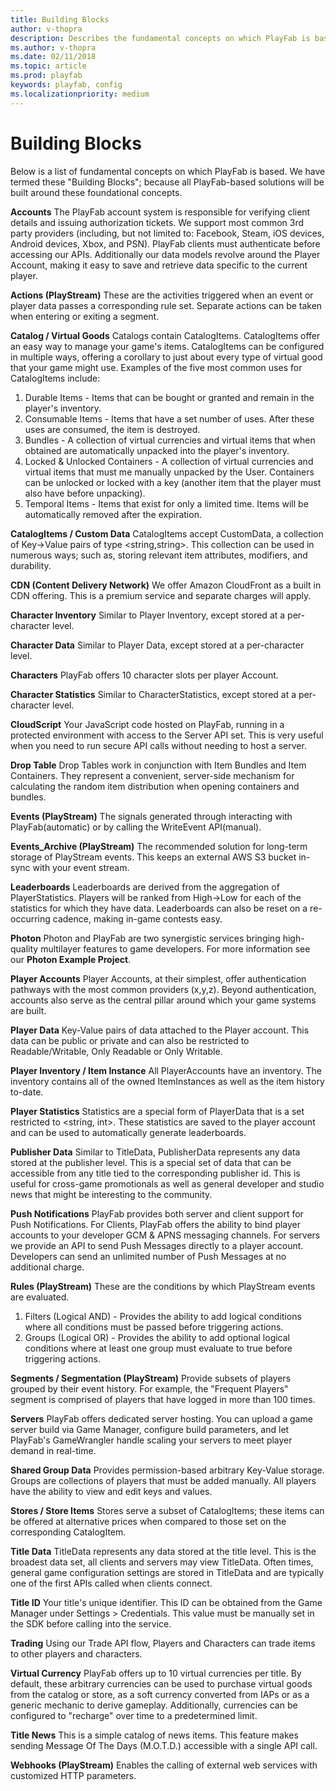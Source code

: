 ```yaml
---
title: Building Blocks
author: v-thopra
description: Describes the fundamental concepts on which PlayFab is based.
ms.author: v-thopra
ms.date: 02/11/2018
ms.topic: article
ms.prod: playfab
keywords: playfab, config
ms.localizationpriority: medium
---
```


# Building Blocks

Below is a list of fundamental concepts on which PlayFab is based. We have termed these "Building Blocks"; because all PlayFab-based solutions will be built around these foundational concepts.

**Accounts**
The PlayFab account system is responsible for verifying client details and issuing authorization tickets. We support most common 3rd party providers (including, but not limited to: Facebook, Steam, iOS devices, Android devices, Xbox, and PSN). PlayFab clients must authenticate before accessing our APIs. Additionally our data models revolve around the Player Account, making it easy to save and retrieve data specific to the current player.

**Actions (PlayStream)**
These are the activities triggered when an event or player data passes a corresponding rule set. Separate actions can be taken when entering or exiting a segment.

**Catalog / Virtual Goods**
Catalogs contain CatalogItems. CatalogItems offer an easy way to manage your game's items. CatalogItems can be configured in multiple ways, offering a corollary to just about every type of virtual good that your game might use. Examples of the five most common uses for CatalogItems include:

1. Durable Items - Items that can be bought or granted and remain in the player's inventory.
2. Consumable Items - Items that have a set number of uses. After these uses are consumed, the item is destroyed.
3. Bundles - A collection of virtual currencies and virtual items that when obtained are automatically unpacked into the player's inventory. 
4. Locked & Unlocked Containers - A collection of virtual currencies and virtual items that must me manually unpacked by the User. Containers can be unlocked or locked with a key (another item that the player must also have before unpacking).
5. Temporal Items - Items that exist for only a limited time. Items will be automatically removed after the expiration.

**CatalogItems / Custom Data**
CatalogItems accept CustomData, a collection of Key->Value pairs of type <string,string>. This collection can be used in numerous ways; such as, storing relevant item attributes, modifiers, and durability.

**CDN (Content Delivery Network)**
We offer Amazon CloudFront as a built in CDN offering. This is a premium service and separate charges will apply.

**Character Inventory**
Similar to Player Inventory, except stored at a per-character level.

**Character Data**
Similar to Player Data, except stored at a per-character level.

**Characters**
PlayFab offers 10 character slots per player Account.

**Character Statistics**
Similar to CharacterStatistics, except stored at a per-character level.

**CloudScript**
Your JavaScript code hosted on PlayFab, running in a protected environment with access to the Server API set. This is very useful when you need to run secure API calls without needing to host a server.

**Drop Table**
Drop Tables work in conjunction with Item Bundles and Item Containers. They represent a convenient, server-side mechanism for calculating the random item distribution when opening containers and bundles.

**Events (PlayStream)**
The signals generated through interacting with PlayFab(automatic) or by calling the WriteEvent API(manual).

**Events_Archive (PlayStream)**
The recommended solution for long-term storage of PlayStream events. This keeps an external AWS S3 bucket in-sync with your event stream.

**Leaderboards**
Leaderboards are derived from the aggregation of PlayerStatistics. Players will be ranked from High->Low for each of the statistics for which they have data. Leaderboards can also be reset on a re-occurring cadence, making in-game contests easy.

**Photon**
Photon and PlayFab are two synergistic services bringing high-quality multilayer features to game developers. For more information see our **Photon Example Project**.

**Player Accounts**
Player Accounts, at their simplest, offer authentication pathways with the most common providers (x,y,z). Beyond authentication, accounts also serve as the central pillar around which your game systems are built.

**Player Data**
Key-Value pairs of data attached to the Player account. This data can be public or private and can also be restricted to Readable/Writable, Only Readable or Only Writable.

**Player Inventory / Item Instance**
All PlayerAccounts have an inventory. The inventory contains all of the owned ItemInstances as well as the item history to-date.

**Player Statistics**
Statistics are a special form of PlayerData that is a set restricted to <string, int>. These statistics are saved to the player account and can be used to automatically generate leaderboards.

**Publisher Data**
Similar to TitleData, PublisherData represents any data stored at the publisher level. This is a special set of data that can be accessible from any title tied to the corresponding publisher id. This is useful for cross-game promotionals as well as general developer and studio news that might be interesting to the community.

**Push Notifications**
PlayFab provides both server and client support for Push Notifications. For Clients, PlayFab offers the ability to bind player accounts to your developer GCM & APNS messaging channels. For servers we provide an API to send Push Messages directly to a player account. Developers can send an unlimited number of Push Messages at no additional charge.

**Rules (PlayStream)**
These are the conditions by which PlayStream events are evaluated.

1. Filters (Logical AND) - Provides the ability to add logical conditions where all conditions must be passed before triggering actions.
2. Groups (Logical OR) - Provides the ability to add optional logical conditions where at least one group must evaluate to true before triggering actions.

**Segments / Segmentation (PlayStream)**
Provide subsets of players grouped by their event history. For example, the "Frequent Players" segment is comprised of players that have logged in more than 100 times.

**Servers**
PlayFab offers dedicated server hosting. You can upload a game server build via Game Manager, configure build parameters, and let PlayFab's GameWrangler handle scaling your servers to meet player demand in real-time.

**Shared Group Data**
Provides permission-based arbitrary Key-Value storage. Groups are collections of players that must be added manually. All players have the ability to view and edit keys and values.

**Stores / Store Items**
Stores serve a subset of CatalogItems; these items can be offered at alternative prices when compared to those set on the corresponding CatalogItem.

**Title Data**
TitleData represents any data stored at the title level. This is the broadest data set, all clients and servers may view TitleData. Often times, general game configuration settings are stored in TitleData and are typically one of the first APIs called when clients connect.

**Title ID**
Your title's unique identifier. This ID can be obtained from the Game Manager under Settings > Credentials. This value must be manually set in the SDK before calling into the service.

**Trading**
Using our Trade API flow, Players and Characters can trade items to other players and characters.

**Virtual Currency**
PlayFab offers up to 10 virtual currencies per title. By default, these arbitrary currencies can be used to purchase virtual goods from the catalog or store, as a soft currency converted from IAPs or as a generic mechanic to derive gameplay. Additionally, currencies can be configured to "recharge" over time to a predetermined limit.

**Title News**
This is a simple catalog of news items. This feature makes sending Message Of The Days (M.O.T.D.) accessible with a single API call.

**Webhooks (PlayStream)**
Enables the calling of external web services with customized HTTP parameters.
